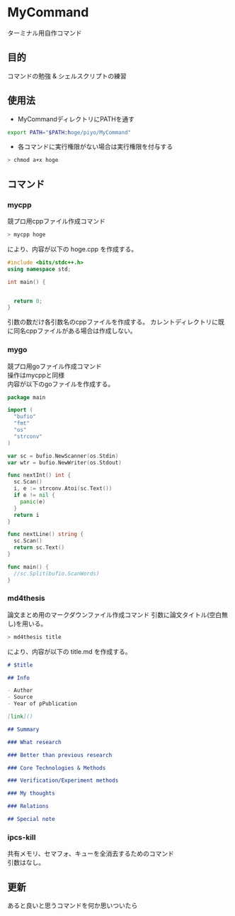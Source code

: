 # MyCommand

ターミナル用自作コマンド

## 目的

コマンドの勉強 & シェルスクリプトの練習

## 使用法

- MyCommandディレクトリにPATHを通す

```zsh
export PATH="$PATH:hoge/piyo/MyCommand"
```

- 各コマンドに実行権限がない場合は実行権限を付与する

```zsh
> chmod a+x hoge
```

## コマンド

### mycpp

競プロ用cppファイル作成コマンド

```zsh
> mycpp hoge
```

により、内容が以下の hoge.cpp を作成する。

```cpp
#include <bits/stdc++.h>
using namespace std;

int main() {


  return 0;
}
```

引数の数だけ各引数名のcppファイルを作成する。
カレントディレクトリに既に同名cppファイルがある場合は作成しない。

### mygo

競プロ用goファイル作成コマンド  
操作はmycppと同様  
内容が以下のgoファイルを作成する。

```go
package main

import (
  "bufio"
  "fmt"
  "os"
  "strconv"
)

var sc = bufio.NewScanner(os.Stdin)
var wtr = bufio.NewWriter(os.Stdout)

func nextInt() int {
  sc.Scan()
  i, e := strconv.Atoi(sc.Text())
  if e != nil {
    panic(e)
  }
  return i
}

func nextLine() string {
  sc.Scan()
  return sc.Text()
}

func main() {
  //sc.Split(bufio.ScanWords)
}
```

### md4thesis

論文まとめ用のマークダウンファイル作成コマンド
引数に論文タイトル(空白無し)を用いる。

```sh
> md4thesis title
```

により、内容が以下の title.md を作成する。

```md
# $title

## Info

- Author
- Source
- Year of pPublication

[link]()

## Summary

### What research

### Better than previous research

### Core Technologies & Methods

### Verification/Experiment methods

### My thoughts

### Relations

## Special note
```

### ipcs-kill

共有メモリ、セマフォ、キューを全消去するためのコマンド  
引数はなし。

## 更新

あると良いと思うコマンドを何か思いついたら
